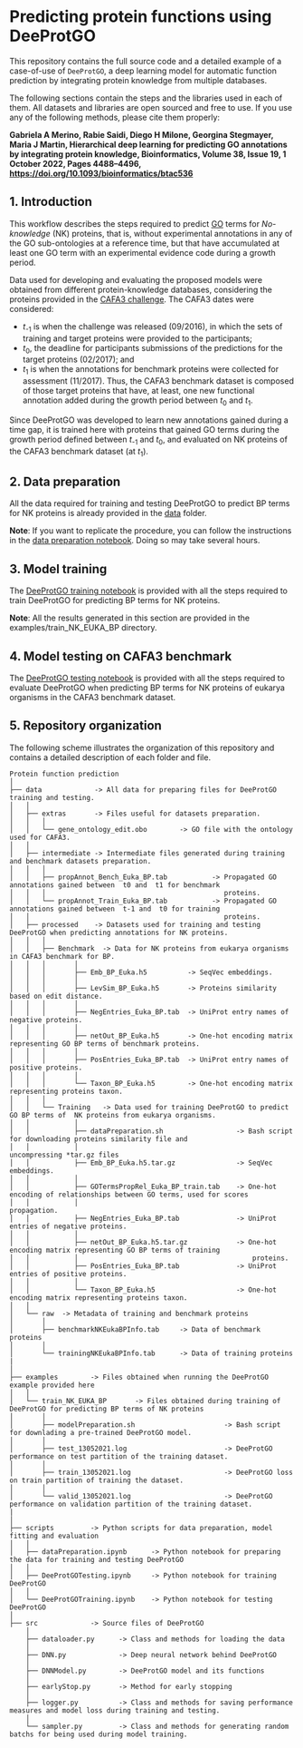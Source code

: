 # Predicting protein functions using DeeProtGO

This repository contains the full source code and a detailed example of a case-of-use of `DeeProtGO`, a deep learning model for automatic function prediction by integrating protein knowledge from multiple databases.

The following sections contain the steps and the libraries used in each of them. All datasets and libraries are open sourced and free to use. If you use any of the following methods, please cite them properly:

**Gabriela A Merino, Rabie Saidi, Diego H Milone, Georgina Stegmayer, Maria J Martin, Hierarchical deep learning for predicting GO annotations by integrating protein knowledge, Bioinformatics, Volume 38, Issue 19, 1 October 2022, Pages 4488–4496, https://doi.org/10.1093/bioinformatics/btac536**

## 1. Introduction

This workflow describes the steps required to predict [GO](http://geneontology.org/) terms for *No-knowledge* (NK) proteins, that is, without experimental annotations in any of the GO sub-ontologies at a reference time, but that have accumulated at least one GO term with an experimental evidence code during a growth period. 

Data used for developing and evaluating the proposed models were obtained from different protein-knowledge databases, considering the proteins provided in the [CAFA3 challenge](https://www.biofunctionprediction.org/cafa/). The CAFA3 dates were considered:
-  *t*<sub>-1</sub> is when the challenge was released (09/2016), in which the sets of training and target proteins were provided to the participants; 
-  *t*<sub>0</sub>, the deadline for participants submissions of the predictions for the target proteins (02/2017); and 
-  *t*<sub>1</sub> is when the annotations for benchmark proteins were collected for assessment (11/2017). 
Thus, the CAFA3 benchmark dataset is composed of those target proteins that have, at least, one new functional annotation added during the growth period between  *t*<sub>0</sub> and  *t*<sub>1</sub>.

Since DeeProtGO was developed to learn new annotations gained during a time gap, it is trained here with proteins that gained GO terms during the growth period defined between *t*<sub>-1</sub>  and  *t*<sub>0</sub>, and evaluated on NK proteins of the CAFA3 benchmark dataset (at  *t*<sub>1</sub>).


## 2. Data preparation

All the data required for training and testing DeeProtGO to predict BP terms for NK proteins is already provided in the [data](https://github.com/gamerino/DeeProtGO/tree/master/data) folder.  

**Note**: If you want to replicate the procedure, you can follow the instructions in the [data preparation notebook](https://colab.research.google.com/github/gamerino/DeeProtGO/blob/master/scripts/dataPreparation.ipynb). Doing so may take several hours.

## 3. Model training

The [DeeProtGO training notebook](https://colab.research.google.com/github/gamerino/DeeProtGO/blob/master/scripts/DeeProtGOTraining.ipynb) is provided with all the steps required to train DeeProtGO for predicting BP terms for NK proteins.

**Note**: All the results generated in this section are provided in the examples/train_NK_EUKA_BP directory.

## 4. Model testing on CAFA3 benchmark

The [DeeProtGO testing notebook](https://colab.research.google.com/github/gamerino/DeeProtGO/blob/master/scripts/DeeProtGOTesting.ipynb) is provided with all the steps required to evaluate DeeProtGO when predicting BP terms for NK proteins of eukarya organisms in the CAFA3 benchmark dataset.


## 5. Repository organization

The following scheme illustrates the organization of this repository and contains a detailed description of each folder and file.


```
Protein function prediction
│
├── data             -> All data for preparing files for DeeProtGO training and testing.
│   │
│   ├── extras       -> Files useful for datasets preparation.
│   │   │
│   │   └── gene_ontology_edit.obo        -> GO file with the ontology used for CAFA3.
│   │ 
│   ├── intermediate -> Intermediate files generated during training and benchmark datasets preparation. 
│   │   │
│   │   ├── propAnnot_Bench_Euka_BP.tab           -> Propagated GO annotations gained between  t0 and  t1 for benchmark 
│   │   │                                            proteins.   
│   │   └── propAnnot_Train_Euka_BP.tab           -> Propagated GO annotations gained between  t-1 and  t0 for training 
│   │                                                proteins. 
│   ├── processed    -> Datasets used for training and testing DeeProtGO when predicting annotations for NK proteins. 
│   │   │
│   │   ├── Benchmark  -> Data for NK proteins from eukarya organisms in CAFA3 benchmark for BP.
│   │   │       │
│   │   │       ├── Emb_BP_Euka.h5          -> SeqVec embeddings.
│   │   │       │
│   │   │       ├── LevSim_BP_Euka.h5       -> Proteins similarity based on edit distance.
│   │   │       │
│   │   │       ├── NegEntries_Euka_BP.tab  -> UniProt entry names of negative proteins.
│   │   │       │
│   │   │       ├── netOut_BP_Euka.h5       -> One-hot encoding matrix representing GO BP terms of benchmark proteins.
│   │   │       │
│   │   │       ├── PosEntries_Euka_BP.tab  -> UniProt entry names of positive proteins.
│   │   │       │
│   │   │       └── Taxon_BP_Euka.h5        -> One-hot encoding matrix representing proteins taxon.
│   │   │       
│   │   └── Training   -> Data used for training DeeProtGO to predict GO BP terms of  NK proteins from eukarya organisms.
│   │           │
│   │           ├── dataPreparation.sh                  -> Bash script for downloading proteins similarity file and 
│   │           │                                          uncompressing *tar.gz files
│   │           ├── Emb_BP_Euka.h5.tar.gz               -> SeqVec embeddings.
│   │           │
│   │           ├── GOTermsPropRel_Euka_BP_train.tab    -> One-hot encoding of relationships between GO terms, used for scores
│   │           │                                          propagation.
│   │           ├── NegEntries_Euka_BP.tab              -> UniProt entries of negative proteins.
│   │           │
│   │           ├── netOut_BP_Euka.h5.tar.gz            -> One-hot encoding matrix representing GO BP terms of training
│   │           │                                           proteins.
│   │           ├── PosEntries_Euka_BP.tab              -> UniProt entries of positive proteins.
│   │           │
│   │           └── Taxon_BP_Euka.h5                    -> One-hot encoding matrix representing proteins taxon.
│   │
│   └── raw  -> Metadata of training and benchmark proteins
│       │
│       ├── benchmarkNKEukaBPInfo.tab     -> Data of benchmark proteins
│       │
│       └── trainingNKEukaBPInfo.tab      -> Data of training proteins
|   					   
│
├── examples        -> Files obtained when running the DeeProtGO example provided here
│   │
│   └── train_NK_EUKA_BP       -> Files obtained during training of DeeProtGO for predicting BP terms of NK proteins
│       │                                           
│       ├── modelPreparation.sh                      -> Bash script for downlading a pre-trained DeeProtGO model.
│       │                                           
│       ├── test_13052021.log                        -> DeeProtGO performance on test partition of the training dataset.
│       │                                            
│       ├── train_13052021.log                       -> DeeProtGO loss on train partition of training the dataset.
│       │
│       └── valid_13052021.log                       -> DeeProtGO performance on validation partition of the training dataset.
|					     
│
├── scripts         -> Python scripts for data preparation, model fitting and evaluation
│   │
│   ├── dataPreparation.ipynb      -> Python notebook for preparing the data for training and testing DeeProtGO
│   │
│   ├── DeeProtGOTesting.ipynb     -> Python notebook for training DeeProtGO
│   │
│   └── DeeProtGOTraining.ipynb    -> Python notebook for testing DeeProtGO
│
├── src             -> Source files of DeeProtGO
    │
    ├── dataloader.py      -> Class and methods for loading the data
    │
    ├── DNN.py             -> Deep neural network behind DeeProtGO
    │
    ├── DNNModel.py        -> DeeProtGO model and its functions
    │
    ├── earlyStop.py       -> Method for early stopping
    │
    ├── logger.py          -> Class and methods for saving performance measures and model loss during training and testing.
    │
    └── sampler.py         -> Class and methods for generating random batchs for being used during model training.
```






